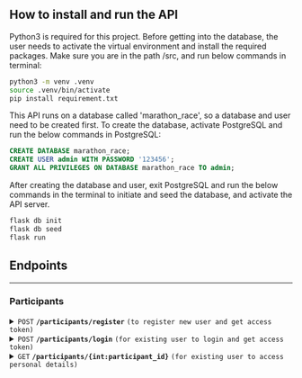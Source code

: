 ## How to install and run the API

Python3 is required for this project. Before getting into the database, the user needs to activate the virtual environment and install the required packages. Make sure you are in the path /src, and run below commands in terminal:

```bash
python3 -m venv .venv
source .venv/bin/activate
pip install requirement.txt
```

This API runs on a database called 'marathon_race', so a database and user need to be created first. To create the database, activate PostgreSQL and run the below commands in PostgreSQL:

```sql
CREATE DATABASE marathon_race;
CREATE USER admin WITH PASSWORD '123456';
GRANT ALL PRIVILEGES ON DATABASE marathon_race TO admin;
```

After creating the database and user, exit PostgreSQL and run the below commands in the terminal to initiate and seed the database, and activate the API server.

```bash
flask db init
flask db seed
flask run
```

## Endpoints

------------------------------------------------------------------------------------------

### Participants

<details>
 <summary><code>POST</code> <code><b>/participants/register</b></code> <code>(to register new user and get access token)</code></summary>

#### Required data

The user needs to send below data in a JSON format.

| Name          | Data type | Format                                                  |
| ------------- | --------- | ------------------------------------------------------------ |
| first_name    | string    | must only contain alphabet letters                           |
| last_name     | string    | must only contain alphabet letters                           |
| email         | string    | must be a valid email address                                |
| mobile        | string    | must be a valid Australian mobile number starts with 04      |
| password      | string    | must be at least 8 letters long and have at least 1 uppercase letter |
| date_of_birth | string    | must be in a format of yyyy-MM-dd                            |
| gender        | string    | must be in ['male', 'female']                                |

#### Example payload

```json
{
    "first_name": "Ji",
    "last_name": "Li",
    "email": "test10@test.com",
    "mobile": "0431754134",
    "password": "12345789A",
    "date_of_birth": "2022-11-05",
    "gender": "male"
}
```

#### Responses

- Error: participant already registered. It happens when the user registers with an existing email or mobile number

```html
<title>400 Bad Request</title>
<h1>Bad Request</h1>
<p>Participant already registered</p>
```

- Error: missing information

```html
<title>400 Bad Request</title>
<h1>Bad Request</h1>
<p>Please provide mobile, password</p>
```

- Error: invalid format. Below is an example response when the password doesn't meet the requirement

```html
<title>400 Bad Request</title>
<h1>Bad Request</h1>
<p>The password must be at least 8 letters long and have at least 1 uppercase letter</p>
```

- Success: returns email, mobile and access token in a JSON format

```json
{
    "msg": "Registered successfully",
    "email": "test2@test.com",
    "mobile": "0431754193",
    "token": "eyJhbGciOiJIUzI1NiIsInR5cCI6IkpXVCJ9.eyJmcmVzaCI6ZmFsc2UsImlhdCI6MTY3ODg3MTMzNywianRpIjoiYTViNjE"
}
```

</details>

<details>
 <summary><code>POST</code> <code><b>/participants/login</b></code> <code>(for existing user to login and get access token)</code></summary>

#### Required data

The user is required to login with either email or mobile. If both are provided, the API will look for existing user with email first, if none, then it will search with mobile.

| Name          | Data type | Format                                                  |
| ------------- | --------- | ------------------------------------------------------------ |
| email         | string    | must be a valid email address                                |
| mobile        | string    | must be a valid Australian mobile number starts with 04      |
| password      | string    | must be at least 8 letters long and have at least 1 uppercase letter |

#### Example payload

```json
{
    "email": "test@test.com",
    "password": "Password12345678"
}
```
```json
{
    "mobile": "0412345678",
    "password": "Password12345678"
}
```

#### Responses

- Error: mobile and email is not provided

```html
<title>400 Bad Request</title>
<h1>Bad Request</h1>
<p>Please provide email address or mobile to login</p>
```

- Error: password is not provided

```html
<title>400 Bad Request</title>
<h1>Bad Request</h1>
<p>Please provide password</p>
```

- Error: user not found

```html
<title>404 Not Found</title>
<h1>Not Found</h1>
<p>User not found</p>
```

- Error: incorrect password

```html
<title>401 Unauthorized</title>
<h1>Unauthorized</h1>
<p>Incorrect password</p>
```

- Success: returns email, mobile and access token in a JSON format

```json
{
    "msg": "Login successfully",
    "email": "test2@test.com",
    "mobile": "0431754193",
    "token": "eyJhbGciOiJIUzI1NiIsInR5cCI6IkpXVCJ9.eyJmcmVzaCI6ZmFsc2UsImlhdCI6MTY3ODg3MTMzNywianRpIjoiYTViNjE"
}
```

</details>

<details>
 <summary><code>GET</code> <code><b>/participants/{int:participant_id}</b></code> <code>(for existing user to access personal details)</code></summary>

#### Required data

JWT authentication is implemented. When the user registers or logs in, they will get a bearer token. To access their personal details, the user needs to send the bearer token with the request. Non-admin users can only access their own personal details, while admin users can access all user's details.

#### Example payload

None

#### Responses

- Error: missing authorization header

```json
{
    "msg": "Missing Authorization Header"
}
```

- Error: token expired

```json
{
    "msg": "Token has expired"
}
```

- Error: invalid token

```json
{
    "msg": "Signature verification failed"
}
```

- Error: invalid user (when a non-admin user is trying to access other user's details)

```html
<title>401 Unauthorized</title>
<h1>Unauthorized</h1>
<p>Invalid User</p>
```

- Success: return customer's details

```json
{
    "id": 1,
    "first_name": "Eliud",
    "last_name": "Kipchoge",
    "email": "test@test.com",
    "mobile": "1234567890",
    "date_of_birth": "1984-11-05",
    "gender": "male"
}
```

</details>